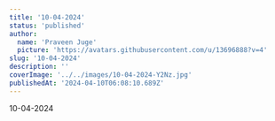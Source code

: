 ```yaml
---
title: '10-04-2024'
status: 'published'
author:
  name: 'Praveen Juge'
  picture: 'https://avatars.githubusercontent.com/u/13696888?v=4'
slug: '10-04-2024'
description: ''
coverImage: '../../images/10-04-2024-Y2Nz.jpg'
publishedAt: '2024-04-10T06:08:10.689Z'
---
```


10-04-2024